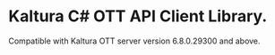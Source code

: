 # Kaltura C# OTT API Client Library.
Compatible with Kaltura OTT server version 6.8.0.29300 and above.
